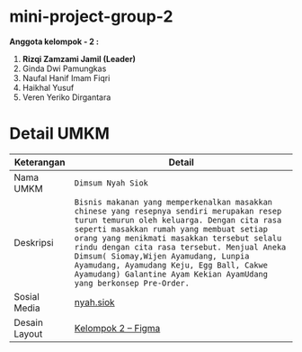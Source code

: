 # mini-project-group-2
**Anggota kelompok - 2 :**

 1. **Rizqi Zamzami Jamil (Leader)**
 2. Ginda Dwi Pamungkas 
 3. Naufal Hanif Imam Fiqri
 4. Haikhal Yusuf 
 5. Veren Yeriko Dirgantara

# Detail UMKM
| Keterangan     | Detail                        |
|----------------|-------------------------------|
|Nama UMKM		 |`Dimsum Nyah Siok`            |
|Deskripsi       |`Bisnis makanan yang memperkenalkan masakkan chinese yang resepnya sendiri merupakan resep turun temurun oleh keluarga. Dengan cita rasa seperti masakkan rumah yang membuat setiap orang yang menikmati masakkan tersebut selalu rindu dengan cita rasa tersebut. Menjual Aneka Dimsum( Siomay,Wijen Ayamudang, Lunpia Ayamudang, Ayamudang Keju, Egg Ball, Cakwe Ayamudang) Galantine Ayam Kekian AyamUdang yang berkonsep Pre-Order.`            |
|Sosial Media          |[nyah.siok](https://www.instagram.com/nyah.siok/)|
|Desain Layout          |[Kelompok 2 – Figma](https://www.figma.com/file/ylrMxTdDGOUwTMEUeYrq8g/Kelompok-2?type=design&node-id=0-1&mode=design&t=J76sEmx6RsWfTSn4-0)|


